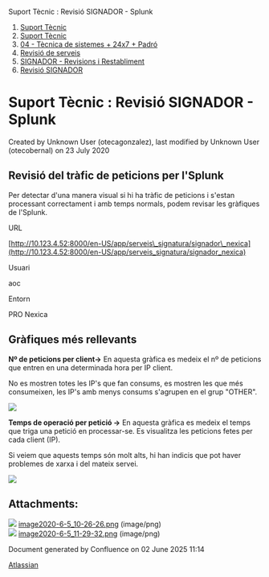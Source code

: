 Suport Tècnic : Revisió SIGNADOR - Splunk  

1.  [Suport Tècnic](index.html)
2.  [Suport Tècnic](13893782.html)
3.  [04 - Tècnica de sistemes + 24x7 + Padró](26313202.html)
4.  [Revisió de serveis](36340340.html)
5.  [SIGNADOR - Revisions i Restabliment](SIGNADOR---Revisions-i-Restabliment_41521238.html)
6.  [Revisió SIGNADOR](41517057.html)

Suport Tècnic : Revisió SIGNADOR - Splunk
=========================================

Created by Unknown User (otecagonzalez), last modified by Unknown User (otecobernal) on 23 July 2020

Revisió del tràfic de peticions per l'Splunk
--------------------------------------------

Per detectar d'una manera visual si hi ha tràfic de peticions i s'estan processant correctament i amb temps normals, podem revisar les gràfiques de l'Splunk. 

URL

[http://10.123.4.52:8000/en-US/app/serveis\_signatura/signador\_nexica](http://10.123.4.52:8000/en-US/app/serveis_signatura/signador_nexica)

Usuari

aoc

Entorn

PRO Nexica

Gràfiques més rellevants
------------------------

**Nº de peticions per client→** En aquesta gràfica es medeix el nº de peticions que entren en una determinada hora per IP client. 

No es mostren totes les IP's que fan consums, es mostren les que més consumeixen, les IP's amb menys consums s'agrupen en el grup "OTHER". 

![](attachments/41517067/41517068.png)

  

  

**Temps de operació per petició →** En aquesta gràfica es medeix el temps que triga una petició en processar-se. Es visualitza les peticions fetes per cada client (IP). 

Si veiem que aquests temps són molt alts, hi han indicis que pot haver problemes de xarxa i del mateix servei. 

![](attachments/41517067/41517070.png)

  

  

  

Attachments:
------------

![](images/icons/bullet_blue.gif) [image2020-6-5\_10-26-26.png](attachments/41517067/41517068.png) (image/png)  
![](images/icons/bullet_blue.gif) [image2020-6-5\_11-29-32.png](attachments/41517067/41517070.png) (image/png)  

Document generated by Confluence on 02 June 2025 11:14

[Atlassian](http://www.atlassian.com/)